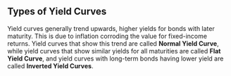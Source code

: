 ## Types of Yield Curves

Yield curves generally trend upwards, higher yields for bonds with later maturity. This is due to inflation corroding the value for fixed-income returns. Yield curves that show this trend are called **Normal Yield Curve**, while yield curves that show similar yields for all maturities are called **Flat Yield Curve**, and yield curves with long-term bonds having lower yield are called **Inverted Yield Curves**.
